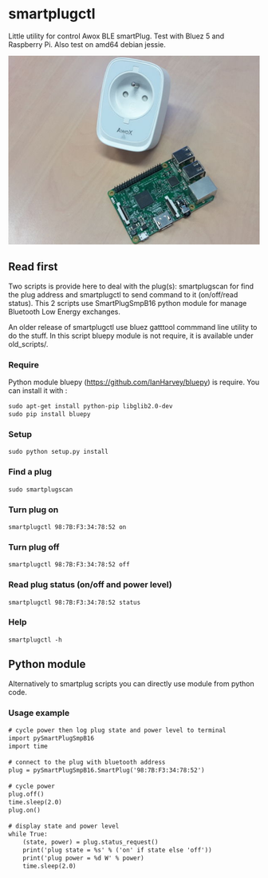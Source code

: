 # smartplugctl

Little utility for control Awox BLE smartPlug. Test with Bluez 5 and Raspberry
Pi. Also test on amd64 debian jessie.

![](img/rpi_smartplug.jpg)

## Read first

Two scripts is provide here to deal with the plug(s): smartplugscan for find 
the plug address and smartplugctl to send command to it (on/off/read status). 
This 2 scripts use SmartPlugSmpB16 python module for manage Bluetooth Low 
Energy exchanges.

An older release of smartplugctl use bluez gatttool commmand line utility to do 
the stuff. In this script bluepy module is not require, it is available under 
old_scripts/.

### Require

Python module bluepy (https://github.com/IanHarvey/bluepy) is require. You can 
install it with :

    sudo apt-get install python-pip libglib2.0-dev
    sudo pip install bluepy

### Setup

    sudo python setup.py install

### Find a plug

    sudo smartplugscan

### Turn plug on

    smartplugctl 98:7B:F3:34:78:52 on

### Turn plug off

    smartplugctl 98:7B:F3:34:78:52 off

### Read plug status (on/off and power level)

    smartplugctl 98:7B:F3:34:78:52 status

### Help

    smartplugctl -h

## Python module

Alternatively to smartplug scripts you can directly use module from python code.

### Usage example

    # cycle power then log plug state and power level to terminal
    import pySmartPlugSmpB16
    import time

    # connect to the plug with bluetooth address
    plug = pySmartPlugSmpB16.SmartPlug('98:7B:F3:34:78:52')

    # cycle power
    plug.off()
    time.sleep(2.0)
    plug.on()

    # display state and power level
    while True:
        (state, power) = plug.status_request()
        print('plug state = %s' % ('on' if state else 'off'))
        print('plug power = %d W' % power)
        time.sleep(2.0)
